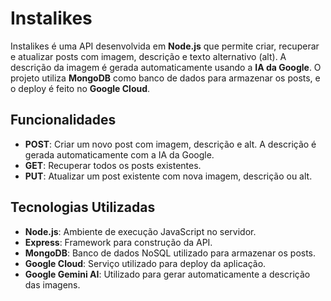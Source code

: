 # Instalikes

Instalikes é uma API desenvolvida em **Node.js** que permite criar, recuperar e atualizar posts com imagem, descrição e texto alternativo (alt). A descrição da imagem é gerada automaticamente usando a **IA da Google**. O projeto utiliza **MongoDB** como banco de dados para armazenar os posts, e o deploy é feito no **Google Cloud**.

## Funcionalidades

- **POST**: Criar um novo post com imagem, descrição e alt. A descrição é gerada automaticamente com a IA da Google.
- **GET**: Recuperar todos os posts existentes.
- **PUT**: Atualizar um post existente com nova imagem, descrição ou alt.

## Tecnologias Utilizadas

- **Node.js**: Ambiente de execução JavaScript no servidor.
- **Express**: Framework para construção da API.
- **MongoDB**: Banco de dados NoSQL utilizado para armazenar os posts.
- **Google Cloud**: Serviço utilizado para deploy da aplicação.
- **Google Gemini AI**: Utilizado para gerar automaticamente a descrição das imagens.
